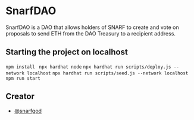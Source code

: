 # SnarfDAO

SnarfDAO is a DAO that allows holders of SNARF to create and vote on proposals to send ETH from the DAO Treasury to a recipient address.

## Starting the project on localhost

```npm install ```
```npx hardhat node```
```npx hardhat run scripts/deploy.js --network localhost```
```npx hardhat run scripts/seed.js --network localhost```
```npm run start```

## Creator

- [@snarfgod](https://www.github.com/snarfgod)
